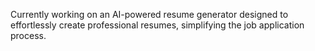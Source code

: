 Currently working on an AI-powered resume generator designed to effortlessly create professional resumes, simplifying the job application process.
